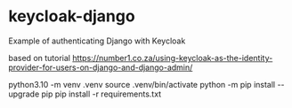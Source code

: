 # keycloak-django
Example of authenticating Django with Keycloak


based on tutorial https://number1.co.za/using-keycloak-as-the-identity-provider-for-users-on-django-and-django-admin/

python3.10 -m venv .venv
source .venv/bin/activate
python -m pip install --upgrade pip
pip install -r requirements.txt